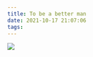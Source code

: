 ```yaml
---
title: To be a better man
date: 2021-10-17 21:07:06
tags:
---
```

![](To-be-a-better-man/AI_moments.jpg)